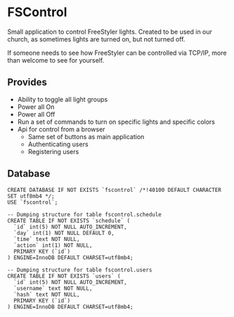 # FSControl

Small application to control FreeStyler lights. Created to be used in our church, as sometimes lights are turned on, but not turned off.

If someone needs to see how FreeStyler can be controlled via TCP/IP, more than welcome to see for yourself.

## Provides

* Ability to toggle all light groups
* Power all On
* Power all Off
* Run a set of commands to turn on specific lights and specific colors
* Api for control from a browser
    * Same set of buttons as main application
    * Authenticating users
    * Registering users

## Database
```
CREATE DATABASE IF NOT EXISTS `fscontrol` /*!40100 DEFAULT CHARACTER SET utf8mb4 */;
USE `fscontrol`;

-- Dumping structure for table fscontrol.schedule
CREATE TABLE IF NOT EXISTS `schedule` (
  `id` int(5) NOT NULL AUTO_INCREMENT,
  `day` int(1) NOT NULL DEFAULT 0,
  `time` text NOT NULL,
  `action` int(1) NOT NULL,
  PRIMARY KEY (`id`)
) ENGINE=InnoDB DEFAULT CHARSET=utf8mb4;

-- Dumping structure for table fscontrol.users
CREATE TABLE IF NOT EXISTS `users` (
  `id` int(5) NOT NULL AUTO_INCREMENT,
  `username` text NOT NULL,
  `hash` text NOT NULL,
  PRIMARY KEY (`id`)
) ENGINE=InnoDB DEFAULT CHARSET=utf8mb4;
```